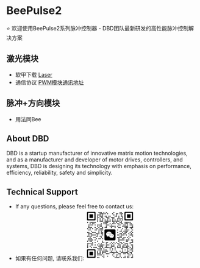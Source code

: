 # BeePulse2
⭐ 欢迎使用BeePulse2系列脉冲控制器 - DBD团队最新研发的高性能脉冲控制解决方案

## 激光模块
- 软甲下载 [Laser](downloads/DBD-Laser.zip)
- 通信协议 [PWM模块通讯地址](downloads\PWM模块通讯地址.xls)

## 脉冲+方向模块
- 用法同Bee

## About DBD
DBD is a startup manufacturer of innovative matrix motion technologies, and as a manufacturer and developer of motor drives, controllers, and systems, DBD is designing its technology with emphasis on performance, efficiency, reliability, safety and simplicity.


## Technical Support
- If any questions, please feel free to contact us:
- 如果有任何问题, 请联系我们:
![](images/wechat.jpg)